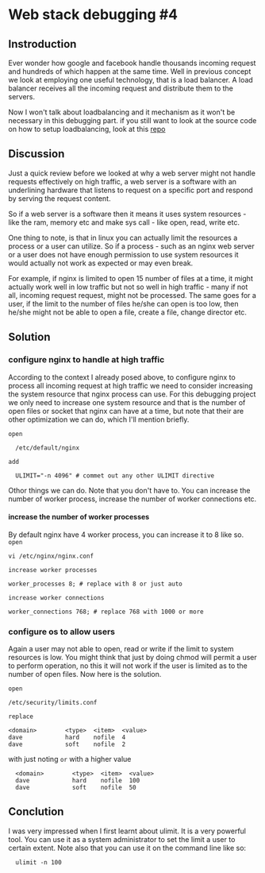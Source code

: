 # Web stack debugging #4

## Instroduction 
Ever wonder how google and facebook handle thousands incoming request and hundreds of which happen at the same time. Well in previous concept we look at employing one useful technology, that is a load balancer. A load balancer receives all the incoming request and distribute them to the servers.

Now I won't talk about loadbalancing and it mechanism as it won't be necessary in this debugging part. if you still want to look at the source code on how to setup loadbalancing, look at this [repo](https://github.com/davidddeveloper/alx-system_engineering-devops/tree/master/0x0F-load_balancer)

## Discussion
Just a quick review before we looked at why a web server might not handle requests effectively on high traffic, a web server is a software with an underlining hardware that listens to request on a specific port and respond by serving the request content. 

So if a web server is a software then it means it uses system resources - like the ram, memory etc and make sys call - like open, read, write etc.

One thing to note, is that in linux you can actually limit the resources a process or a user can utilize. So if a process - such as an nginx web server or a user does not have enough permission to use system resources it would actually not work as expected or may even break.

For example, if nginx is limited to open 15 number of files at a time, it might actually work well in low traffic but not so well in high traffic - many if not all, incoming request request, might not be processed. The same goes for a user, if the limit to the number of files he/she can open is too low, then he/she might not be able to open a file, create a file, change director etc. 

## Solution
### configure nginx to handle at high traffic
According to the context I already posed above, to configure nginx to process all incoming request at high traffic we need to consider increasing the system resource that nginx process can use. For this debugging project we only need to increase one system resource and that is the number of open files or socket that nginx can have at a time, but note that their are other optimization we can do, which I'll mention briefly.

`open ` 

      /etc/default/nginx

`add` 

      ULIMIT="-n 4096" # commet out any other ULIMIT directive

Othor things we can do. Note that you don't have to.
You can increase the number of worker process, increase the number of worker connections etc.

#### increase the number of worker processes
By default nginx have 4 worker process, you can increase it to 8 like so.
` open `
    
    vi /etc/nginx/nginx.conf

` increase worker processes `

    worker_processes 8; # replace with 8 or just auto

` increase worker connections `

    worker_connections 768; # replace 768 with 1000 or more

### configure os to allow users
Again a user may not able to open, read or write if the limit to system resources is low. You might think that just by doing chmod will permit a user to perform operation, no this it will not work if the user is limited as to the number of open files. Now here is the solution.

` open `

    /etc/security/limits.conf

` replace `

    <domain>        <type>  <item>  <value>
    dave            hard    nofile  4
    dave            soft    nofile  2

  with just noting ` or ` with a higher value

      <domain>        <type>  <item>  <value>
      dave            hard    nofile  100
      dave            soft    nofile  50

## Conclution
I was very impressed when I first learnt about ulimit. It is a very powerful tool. You can use it as 
a system administrator to set the limit a user to certain extent. Note also that you can use it on the command line like so:

      ulimit -n 100
